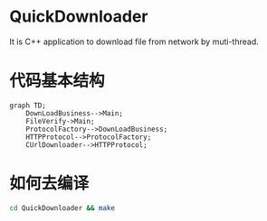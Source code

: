 # QuickDownloader
It is C++ application to download file from network by muti-thread.

# 代码基本结构
```mermaid
graph TD;
	DownLoadBusiness-->Main;
	FileVerify->Main;
	ProtocolFactory-->DownLoadBusiness;
	HTTPProtocol-->ProtocolFactory;
	CUrlDownloader-->HTTPProtocol;
```

# 如何去编译
```bash
cd QuickDownloader && make
```



